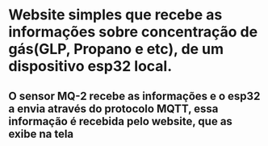 # Website simples que recebe as informações sobre concentração de gás(GLP, Propano e etc), de um dispositivo esp32 local.
## O sensor MQ-2 recebe as informações e o esp32 a envia através do protocolo MQTT, essa informação é recebida pelo website, que as exibe na tela
